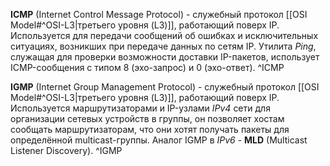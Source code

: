 **ICMP** (Internet Control Message Protocol) - служебный протокол [[OSI Model#^OSI-L3|третьего уровня (L3)]], работающий поверх IP. Используется для передачи сообщений об ошибках и исключительных ситуациях, возникших при передаче данных по сетям IP. Утилита *Ping*, служащая для проверки возможности доставки IP-пакетов, использует ICMP-сообщения с типом 8 (эхо-запрос) и 0 (эхо-ответ). ^ICMP

**IGMP** (Internet Group Management Protocol) - служебный протокол [[OSI Model#^OSI-L3|третьего уровня (L3)]], работающий поверх IP. Используется маршрутизаторами и IP-узлами *IPv4* сети для организации сетевых устройств в группы, он позволяет хостам сообщать маршрутизаторам, что они хотят получать пакеты для определённой multicast-группы. Аналог IGMP в *IPv6* - **MLD** (Multicast Listener Discovery). ^IGMP